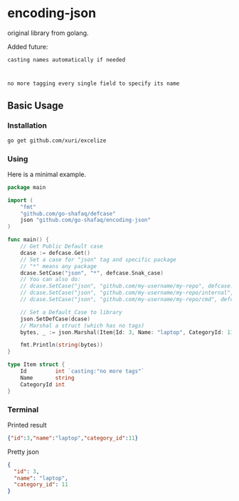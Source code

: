 # encoding-json

original library from golang.

Added future:

    casting names automatically if needed
#
    no more tagging every single field to specify its name

## Basic Usage

### Installation

```bash
go get github.com/xuri/excelize
```


### Using

Here is a minimal example.

```go
package main

import (
	"fmt"
	"github.com/go-shafaq/defcase"
	json "github.com/go-shafaq/encoding-json"
)

func main() {
	// Get Public Default case
	dcase := defcase.Get()
	// Set a case for "json" tag and specific package
	// "*" means any package
	dcase.SetCase("json", "*", defcase.Snak_case)
	// You can also do:
	// dcase.SetCase("json", "github.com/my-username/my-repo", defcase.Snak_case)
	// dcase.SetCase("json", "github.com/my-username/my-repo/internal", defcase.Snak_case)
	// dcase.SetCase("json", "github.com/my-username/my-repo/cmd", defcase.Snak_case)

	// Set a Default_Case to library
	json.SetDefCase(dcase)
	// Marshal a struct (which has no tags)
	bytes, _ := json.Marshal(Item{Id: 3, Name: "laptop", CategoryId: 11})

	fmt.Println(string(bytes))
}

type Item struct {
	Id         int `casting:"no more tags"`
	Name       string
	CategoryId int
}
```

### Terminal

Printed result

```json
{"id":3,"name":"laptop","category_id":11}
```

Pretty json

```json
{
  "id": 3,
  "name": "laptop",
  "category_id": 11
}
```
